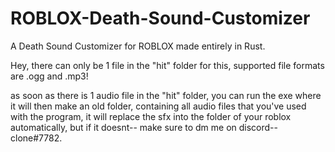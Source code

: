 # ROBLOX-Death-Sound-Customizer
A Death Sound Customizer for ROBLOX made entirely in Rust.

Hey, there can only be 1 file in the "hit" folder for this, supported file formats are .ogg and .mp3!

as soon as there is 1 audio file in the "hit" folder, you can run the exe where it will then make an old folder, containing all audio files that you've used with the program, it will replace the sfx into the folder of your roblox automatically, but if it doesnt-- make sure to dm me on discord-- clone#7782.
